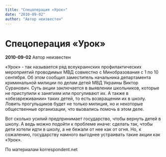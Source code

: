 ```yaml
---
title: "Спецоперация «Урок»"
date: "2010-09-02"
author: "Автор неизвестен"
---
```


# Спецоперация «Урок»

**2010-09-02** Автор неизвестен

«Урок» - так называется ряд всеукраинских профилактических мероприятий проводимых МВД совместно с Минобразования с 1 по 10 сентября. Об этом сообщил заместитель начальника департамента криминальной милиции по делам детей МВД Украины Виктор Суранович. Суть акции заключается в выявлении школьников, которые не приступили к занятиям или прогуливают их. А также в «обезвреживании» таких детей, то есть возвращении их в школу. Ловить прогульщиков будет не только милиция, но и некоторые общественные организации, что вызвались помочь в этом деле.

Вот сколько усилий предпринимает государство, чтобы вернуть детей в школу. А ведь можно подойти к проблеме иначе: сделать так, чтобы дети хотели идти в школу, а не бежали от нее как от огня. Но, к сожалению, государству намного выгоднее устраивать такие акции как «Урок».

По материалам korrespondent.net
